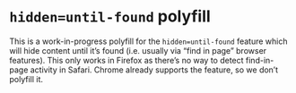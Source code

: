# `hidden=until-found` polyfill

This is a work-in-progress polyfill for the `hidden=until-found` feature which
will hide content until it’s found (i.e. usually via “find in page” browser
features). This only works in Firefox as there’s no way to detect find-in-page
activity in Safari. Chrome already supports the feature, so we don’t polyfill
it.
